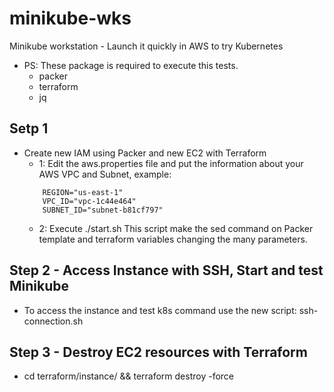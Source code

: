 # minikube-wks
Minikube workstation - Launch it quickly in AWS to try Kubernetes

* PS: These package is required to execute this tests.
    - packer
    - terraform
    - jq

## Setp 1
- Create new IAM using Packer and new EC2 with Terraform
    - 1: Edit the aws.properties file and put the information about your AWS VPC and Subnet, example:
    ```
        REGION="us-east-1"
        VPC_ID="vpc-1c44e464"
        SUBNET_ID="subnet-b81cf797"
    ```
    - 2: Execute ./start.sh
    This script make the sed command on Packer template and terraform
    variables changing the many parameters.

## Step 2 - Access Instance with SSH, Start and test Minikube
- To access the instance and test k8s command use the new script: ssh-connection.sh

## Step 3 - Destroy EC2 resources with Terraform
- cd terraform/instance/ && terraform destroy -force